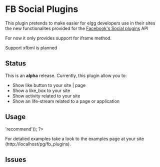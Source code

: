 FB Social Plugins
=================
This plugin pretends to make easier for elgg developers use in their sites 
the new functionalites provided for the [Facebook's Social plugins](http://developers.facebook.com/plugins) API

For now it only provides support for iframe method.

Support xfbml is planned


Status
------

This is an **alpha** release. 
Currently, this plugin allow you to:

- Show like button to your site | page
- Show a like_box to your site
- Show activity related to your site
- Show an life-stream related to a page or application

Usage
-----
  <?php
  	echo elgg_view("fb_plugins/like");
  	echo elgg_view("fb_plugins/like",array('action'=>'recommend'));
  ?>

For detalied examples take a look to the examples page at your site (http://localhost/pg/fb_plugins).
 
Issues
------
